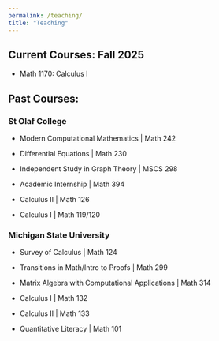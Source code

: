 ```yaml
---
permalink: /teaching/
title: "Teaching"
---
```


## Current Courses: Fall 2025

- Math 1170: Calculus I 

## Past Courses: 

### St Olaf College

- Modern Computational Mathematics | Math 242

- Differential Equations | Math 230	

- Independent Study in Graph Theory | MSCS 298  

- Academic Internship | Math 394		

- Calculus II | Math 126

- Calculus I | Math 119/120	

### Michigan State University 

- Survey of Calculus | Math 124	

- Transitions in Math/Intro to Proofs | Math 299

- Matrix Algebra with Computational Applications | Math 314  

- Calculus I | Math 132

- Calculus II | Math 133

- Quantitative Literacy | Math 101



